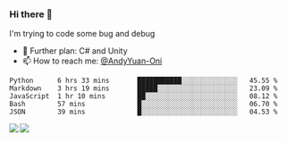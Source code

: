 ### Hi there 👋

I'm trying to code some bug and debug

- 🌱 Further plan: C# and Unity
- 📫 How to reach me: [@AndyYuan-Oni](https://github.com/AndyYuan-Oni)


<!--START_SECTION:waka-->
```text
Python      6 hrs 33 mins       ███████████░░░░░░░░░░░░░░   45.55 % 
Markdown    3 hrs 19 mins       █████░░░░░░░░░░░░░░░░░░░░   23.09 % 
JavaScript  1 hr 10 mins        ██░░░░░░░░░░░░░░░░░░░░░░░   08.12 % 
Bash        57 mins             █░░░░░░░░░░░░░░░░░░░░░░░░   06.70 % 
JSON        39 mins             █░░░░░░░░░░░░░░░░░░░░░░░░   04.53 %
```
<!--END_SECTION:waka-->

  <!--**AndyYuan-Oni/AndyYuan-Oni** is a ✨ _special_ ✨ repository because its `README.md` (this file) appears on your GitHub profile.-->
<!--[![Top Langs](https://github-readme-stats.vercel.app/api/top-langs/?username=AndyYUan-Oni&layout=compact)](https://github.com/AndyYUan-Oni/github-readme-stats)-->
<a href="https://github.com/AndyYUan-Oni/github-readme-stats">
  <img align="left" src="https://github-readme-stats.vercel.app/api?username=AndyYUan-Oni&hide=stars" />
</a>
<a href="https://github.com/AndyYUan-Oni/github-readme-stats">
  <img align="left" src="https://github-readme-stats.vercel.app/api/top-langs/?username=AndyYUan-Oni&layout=compact" />
</a>


